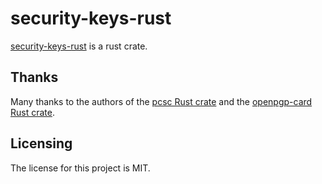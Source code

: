 # security-keys-rust

[security-keys-rust] is a rust crate.


## Thanks

Many thanks to the authors of the [pcsc Rust crate](https://crates.io/crates/pcsc) and the [openpgp-card Rust crate](https://crates.io/crates/openpgp-card).


## Licensing

The license for this project is MIT.

[security-keys-rust]: https://github.com/raphaelcohn/security-keys-rust "security-keys-rust GitHub page"
